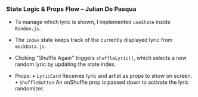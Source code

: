 ### State Logic & Props Flow – Julian De Pasqua

- To manage which lyric is shown, I implemented `useState` inside `Random.js`.

- The `index` state keeps track of the currently displayed lyric from `mockData.js`.

- Clicking "Shuffle Again" triggers `shuffleLyric()`, which selects a new random lyric by updating the state index.

- Props:
    • `LyricCard` Receives lyric and artist as props to show on screen.
    • `ShuffleButton` An onShuffle prop is passed down to activate the lyric randomizer.




    

